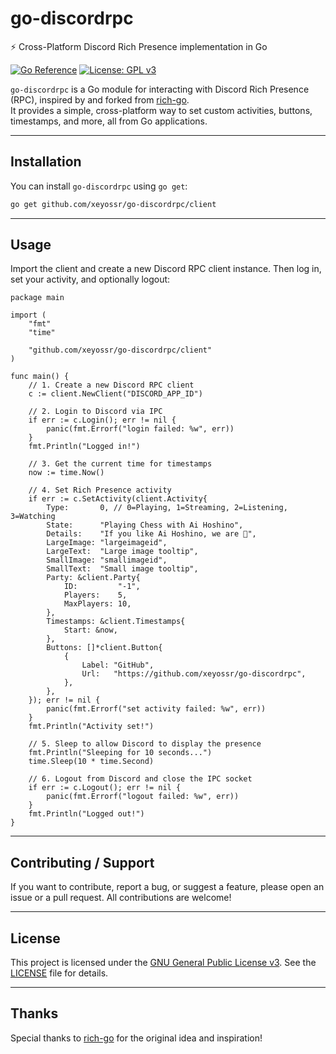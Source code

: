 # go-discordrpc

⚡ Cross-Platform Discord Rich Presence implementation in Go

[![Go Reference](https://pkg.go.dev/badge/github.com/xeyossr/go-discordrpc.svg)](https://pkg.go.dev/github.com/xeyossr/go-discordrpc)
[![License: GPL v3](https://img.shields.io/badge/License-GPLv3-blue.svg)](LICENSE)

`go-discordrpc` is a Go module for interacting with Discord Rich Presence (RPC), inspired by and forked from [rich-go](https://github.com/hugolgst/rich-go).  
It provides a simple, cross-platform way to set custom activities, buttons, timestamps, and more, all from Go applications.

--- 

## Installation

You can install `go-discordrpc` using `go get`:

```bash
go get github.com/xeyossr/go-discordrpc/client
```

---

## Usage

Import the client and create a new Discord RPC client instance. Then log in, set your activity, and optionally logout:

```golang
package main

import (
	"fmt"
	"time"

	"github.com/xeyossr/go-discordrpc/client"
)

func main() {
	// 1. Create a new Discord RPC client
	c := client.NewClient("DISCORD_APP_ID")

	// 2. Login to Discord via IPC
	if err := c.Login(); err != nil {
		panic(fmt.Errorf("login failed: %w", err))
	}
	fmt.Println("Logged in!")

	// 3. Get the current time for timestamps
	now := time.Now()

	// 4. Set Rich Presence activity
	if err := c.SetActivity(client.Activity{
		Type:       0, // 0=Playing, 1=Streaming, 2=Listening, 3=Watching
		State:      "Playing Chess with Ai Hoshino",
		Details:    "If you like Ai Hoshino, we are 🤝",
		LargeImage: "largeimageid",
		LargeText:  "Large image tooltip",
		SmallImage: "smallimageid",
		SmallText:  "Small image tooltip",
		Party: &client.Party{
			ID:         "-1",
			Players:    5,
			MaxPlayers: 10,
		},
		Timestamps: &client.Timestamps{
			Start: &now,
		},
		Buttons: []*client.Button{
			{
				Label: "GitHub",
				Url:   "https://github.com/xeyossr/go-discordrpc",
			},
		},
	}); err != nil {
		panic(fmt.Errorf("set activity failed: %w", err))
	}
	fmt.Println("Activity set!")

	// 5. Sleep to allow Discord to display the presence
	fmt.Println("Sleeping for 10 seconds...")
	time.Sleep(10 * time.Second)

	// 6. Logout from Discord and close the IPC socket
	if err := c.Logout(); err != nil {
		panic(fmt.Errorf("logout failed: %w", err))
	}
	fmt.Println("Logged out!")
}
```

--- 

## Contributing / Support

If you want to contribute, report a bug, or suggest a feature, please open an issue or a pull request.
All contributions are welcome!

--- 

## License
This project is licensed under the [GNU General Public License v3](https://opensource.org/license/GPL-3.0). See the [LICENSE](LICENSE) file for details.

---

## Thanks

Special thanks to [rich-go](https://github.com/hugolgst/rich-go) for the original idea and inspiration!
